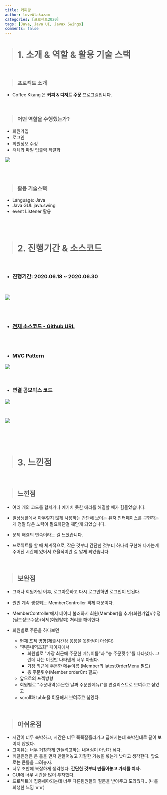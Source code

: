 ```yaml
---
title: 커피깡
author: loveAlakazam
categories: [프로젝트2020]
tags: [Java, Java UI, Javax Swings]
comments: false
---
```


> # 1. 소개 & 역할 & 활용 기술 스택

<br>

> ### 프로젝트 소개

- Coffee Kkang 은 **커피 & 디저트 주문** 프로그램입니다.

<br>

> ### 어떤 역할을 수행했는가?

- 회원가입
- 로그인
- 회원정보 수정
- 객체와 파일 입출력 직렬화

![](/assets/img/blog_imgs/2020_coffee_kkang/c1.PNG)

<br><br>

> ### 활용 기술스택

- Language: Java
- Java GUI: java.swing
- event Listener 활용

<br><br>

> # 2. 진행기간 & 소스코드

<BR>

- ### 진행기간: 2020.06.18 ~ 2020.06.30

<BR>

![](/assets/img/blog_imgs/2020_coffee_kkang/c3.PNG)

<BR><BR>

- ### [전체 소스코드 - Github URL](https://github.com/KHAcademyProject2020/miniProject)

<BR><BR>

- ### MVC Pattern

![](/assets/img/blog_imgs/2020_coffee_kkang/c4.PNG)

<BR>

- ### 연결 콤보박스 코드

![](/assets/img/blog_imgs/2020_coffee_kkang/cr1.PNG)

<BR>

![](/assets/img/blog_imgs/2020_coffee_kkang/cr2.PNG)

<br><br><br>

> # 3. 느낀점

<br>

> ## 느낀점

- 여러 개의 코드를 합치거나 예기치 못한 에러를 해결할 때가 힘들었습니다.

- 일상생활에서 아무렇지 않게 사용하는 간단해 보이는 유저 인터페이스를 구현하는게 정말 많은 노력이 필요하단걸 깨닫게 되었습니다.

- 문제 해결의 연속이라는 걸 느꼈습니다.

- 프로젝트를 할 때 체계적으로, 작은 것부터 간단한 것부터 하나씩 구현해 나가는게 주어진 시간에 있어서 효율적이란 걸 알게 되었습니다.

<br>

> ## 보완점

- 그러나 회원가입 이후, 로그아웃하고 다시 로그인하면 로그인이 안된다.
- 원인 계속 생성되는 MemberController 객체 때문이다.
- MemberController에서 데이터 불러와서 회원(Member)을 추가(회원가입)/수정(필드정보수정)/삭제(회원탈퇴) 처리를 해야한다.

- 회원별로 주문을 하다보면
  - 현재 프젝 방향(제출시간상 응용을 못한점이 아쉽다)
  - "주문내역조회" 페이지에서
    - 회원별로 "가장 최근에 주문한 메뉴이름"과 "총 주문횟수"를 나타냈다. 그런데 나는 이것만 나타낸게 너무 아쉽다.
    - 가장 최근에 주문한 메뉴이름 (Member의 latestOrderMenu 필드)
    - 총 주문횟수(Member orderCnt 필드)
  - 앞으로의 프젝방향
  - 회원별로 "주문내역(주문한 날짜 주문한메뉴)"를 연결리스트로 보여주고 싶었고
  - scroll과 table을 이용해서 보여주고 싶었다.

<br>

> ## 아쉬운점

- 시간이 너무 촉박하고, 시간은 너무 쭉쭉잘흘러가고 급해지는데 촉박한대로 끝이 보이지 않았다.
- 그이유는 너무 거창하게 만들려고하는 내욕심이 아닌가 싶다.
- 깨달은점은 큰 틀을 먼저 만들어놓고 자잘한 기능을 넣는게 낫다고 생각한다. 앞으로는 큰틀을 그려놓자.
- 너무 초반에 복잡하게 생각했다. <strong>간단한 것부터 만들어놓고 가지를 치자.</strong>
- GUI에 너무 시간을 많이 투자했다.
- 프로젝트에 집중해야되는데 너무 다른팀원들의 질문을 받아주고 도와줬다.. (나를 희생한 느낌 ㅠㅠ)
